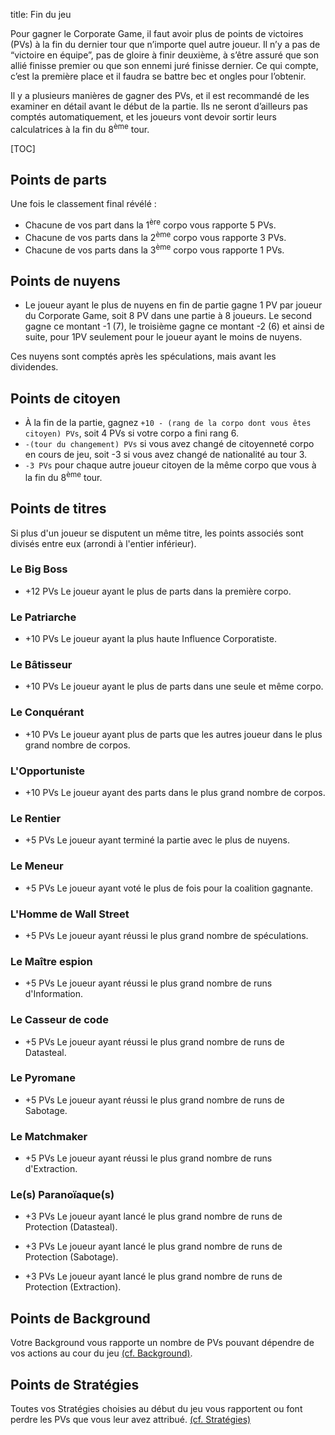 title: Fin du jeu

Pour gagner le Corporate Game, il faut avoir plus de points de victoires (PVs) à la fin du dernier tour que n’importe quel autre joueur. Il n’y a pas de “victoire en équipe”, pas de gloire à finir deuxième, à s’être assuré que son allié finisse premier ou que son ennemi juré finisse dernier. Ce qui compte, c’est la première place et il faudra se battre bec et ongles pour l’obtenir.

Il y a plusieurs manières de gagner des PVs, et il est recommandé de les examiner en détail avant le début de la partie. Ils ne seront d’ailleurs pas comptés automatiquement, et les joueurs vont devoir sortir leurs calculatrices à la fin du 8<sup>ème</sup> tour.

[TOC]

## Points de parts
Une fois le classement final révélé :

* Chacune de vos part dans la 1<sup>ère</sup> corpo vous rapporte 5 PVs.
* Chacune de vos parts dans la 2<sup>ème</sup> corpo vous rapporte 3 PVs.
* Chacune de vos parts dans la 3<sup>ème</sup> corpo vous rapporte 1 PVs.

## Points de nuyens
* Le joueur ayant le plus de nuyens en fin de partie gagne 1 PV par joueur du Corporate Game, soit 8 PV dans une partie à 8 joueurs. Le second gagne ce montant -1 (7), le troisième gagne ce montant -2 (6) et ainsi de suite, pour 1PV seulement pour le joueur ayant le moins de nuyens.

Ces nuyens sont comptés après les spéculations, mais avant les dividendes. 

## Points de citoyen
* À la fin de la partie, gagnez `+10 - (rang de la corpo dont vous êtes citoyen) PVs`, soit 4 PVs si votre corpo a fini rang 6.  
*  `-(tour du changement) PVs` si vous avez changé de citoyenneté corpo en cours de jeu, soit -3 si vous avez changé de nationalité au tour 3.
*  `-3 PVs` pour chaque autre joueur citoyen de la même corpo que vous à la fin du 8<sup>ème</sup> tour.

## Points de titres
Si plus d'un joueur se disputent un même titre, les points associés sont divisés entre eux (arrondi à l'entier inférieur).

### Le Big Boss
* +12 PVs
Le joueur ayant le plus de parts dans la première corpo.

### Le Patriarche
* +10 PVs
Le joueur ayant la plus haute Influence Corporatiste.

### Le Bâtisseur
* +10 PVs
Le joueur ayant le plus de parts dans une seule et même corpo.

### Le Conquérant
* +10 PVs
Le joueur ayant plus de parts que les autres joueur dans le plus grand nombre de corpos.

### L'Opportuniste
* +10 PVs
Le joueur ayant des parts dans le plus grand nombre de corpos.

### Le Rentier
* +5 PVs
Le joueur ayant terminé la partie avec le plus de nuyens.

### Le Meneur
* +5 PVs
Le joueur ayant voté le plus de fois pour la coalition gagnante.

### L'Homme de Wall Street
* +5 PVs
Le joueur ayant réussi le plus grand nombre de spéculations.

### Le Maître espion
* +5 PVs
Le joueur ayant réussi le plus grand nombre de runs d'Information.

### Le Casseur de code
* +5 PVs
Le joueur ayant réussi le plus grand nombre de runs de Datasteal.

### Le Pyromane
* +5 PVs
Le joueur ayant réussi le plus grand nombre de runs de Sabotage.

### Le Matchmaker
* +5 PVs
Le joueur ayant réussi le plus grand nombre de runs d'Extraction.

### Le(s) Paranoïaque(s)
* +3 PVs
Le joueur ayant lancé le plus grand nombre de runs de Protection (Datasteal).

* +3 PVs
Le joueur ayant lancé le plus grand nombre de runs de Protection (Sabotage).

* +3 PVs
Le joueur ayant lancé le plus grand nombre de runs de Protection (Extraction).

## Points de Background
Votre Background vous rapporte un nombre de PVs pouvant dépendre de vos actions au cour du jeu [(cf. Background)](start.md#background).

## Points de Stratégies
Toutes vos Stratégies choisies au début du jeu vous rapportent ou font perdre les PVs que vous leur avez attribué. [(cf. Stratégies)](start.md#stratégies)
